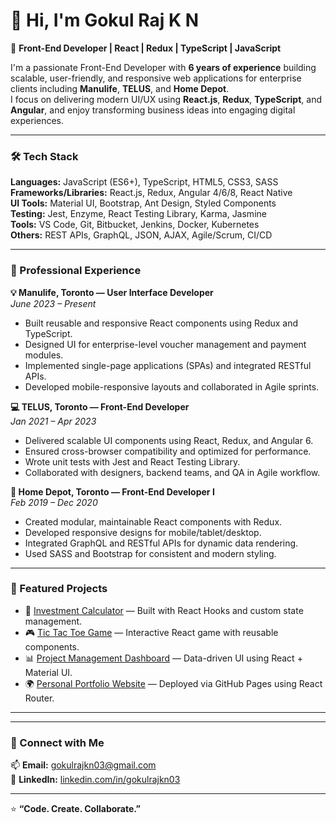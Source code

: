 # 👋 Hi, I'm Gokul Raj K N  

🚀 **Front-End Developer | React | Redux | TypeScript | JavaScript**

I'm a passionate Front-End Developer with **6 years of experience** building scalable, user-friendly, and responsive web applications for enterprise clients including **Manulife**, **TELUS**, and **Home Depot**.  
I focus on delivering modern UI/UX using **React.js**, **Redux**, **TypeScript**, and **Angular**, and enjoy transforming business ideas into engaging digital experiences.

---

### 🛠️ Tech Stack

**Languages:** JavaScript (ES6+), TypeScript, HTML5, CSS3, SASS  
**Frameworks/Libraries:** React.js, Redux, Angular 4/6/8, React Native  
**UI Tools:** Material UI, Bootstrap, Ant Design, Styled Components  
**Testing:** Jest, Enzyme, React Testing Library, Karma, Jasmine  
**Tools:** VS Code, Git, Bitbucket, Jenkins, Docker, Kubernetes  
**Others:** REST APIs, GraphQL, JSON, AJAX, Agile/Scrum, CI/CD

---

### 💼 Professional Experience

**💡 Manulife, Toronto — User Interface Developer**  
*June 2023 – Present*  
- Built reusable and responsive React components using Redux and TypeScript.  
- Designed UI for enterprise-level voucher management and payment modules.  
- Implemented single-page applications (SPAs) and integrated RESTful APIs.  
- Developed mobile-responsive layouts and collaborated in Agile sprints.

**💻 TELUS, Toronto — Front-End Developer**  
*Jan 2021 – Apr 2023*  
- Delivered scalable UI components using React, Redux, and Angular 6.  
- Ensured cross-browser compatibility and optimized for performance.  
- Wrote unit tests with Jest and React Testing Library.  
- Collaborated with designers, backend teams, and QA in Agile workflow.

**🧱 Home Depot, Toronto — Front-End Developer I**  
*Feb 2019 – Dec 2020*  
- Created modular, maintainable React components with Redux.  
- Developed responsive designs for mobile/tablet/desktop.  
- Integrated GraphQL and RESTful APIs for dynamic data rendering.  
- Used SASS and Bootstrap for consistent and modern styling.

---

### 📂 Featured Projects

- 🧮 [Investment Calculator](#) — Built with React Hooks and custom state management.  
- 🎮 [Tic Tac Toe Game](#) — Interactive React game with reusable components.  
- 📊 [Project Management Dashboard](#) — Data-driven UI using React + Material UI.  
- 🌍 [Personal Portfolio Website](#) — Deployed via GitHub Pages using React Router.

---



---

### 🤝 Connect with Me

📫 **Email:** gokulrajkn03@gmail.com  
💼 **LinkedIn:** [linkedin.com/in/gokulrajkn03](https://www.linkedin.com/in/gokulrajkn03)  


---

⭐ **“Code. Create. Collaborate.”**
